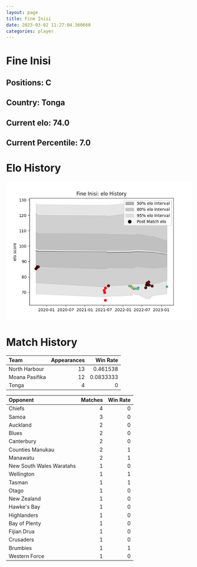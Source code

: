 ```yaml
---  
layout: page  
title: Fine Inisi  
date: 2023-03-02 11:27:04.360660  
categories: player  
---
```

# Fine Inisi

## Positions: C

## Country: Tonga

## Current elo: 74.0

## Current Percentile: 7.0

# Elo History


![elo history](history_FineInisi.png)
# Match History


| Team           |   Appearances |   Win Rate |
|:---------------|--------------:|-----------:|
| North Harbour  |            13 |  0.461538  |
| Moana Pasifika |            12 |  0.0833333 |
| Tonga          |             4 |  0         |

| Opponent                 |   Matches |   Win Rate |
|:-------------------------|----------:|-----------:|
| Chiefs                   |         4 |          0 |
| Samoa                    |         3 |          0 |
| Auckland                 |         2 |          0 |
| Blues                    |         2 |          0 |
| Canterbury               |         2 |          0 |
| Counties Manukau         |         2 |          1 |
| Manawatu                 |         2 |          1 |
| New South Wales Waratahs |         1 |          0 |
| Wellington               |         1 |          1 |
| Tasman                   |         1 |          1 |
| Otago                    |         1 |          0 |
| New Zealand              |         1 |          0 |
| Hawke's Bay              |         1 |          0 |
| Highlanders              |         1 |          0 |
| Bay of Plenty            |         1 |          0 |
| Fijian Drua              |         1 |          0 |
| Crusaders                |         1 |          0 |
| Brumbies                 |         1 |          1 |
| Western Force            |         1 |          0 |